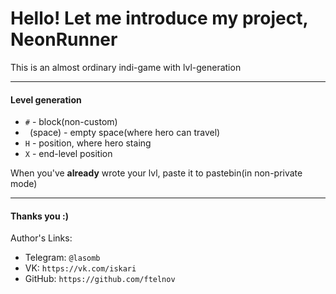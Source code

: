 Hello! Let me introduce my project, NeonRunner
===

This is an almost ordinary indi-game with lvl-generation

---
#### Level generation
 - `#` - block(non-custom)
 - ` `(space) - empty space(where hero can travel)
 - `H` - position, where hero staing
 - `X` - end-level position

When you've **already** wrote your lvl, paste it to pastebin(in non-private mode)

---
#### Thanks you :)
Author's Links:
- Telegram: `@lasomb`
- VK: `https://vk.com/iskari`
- GitHub: `https://github.com/ftelnov`